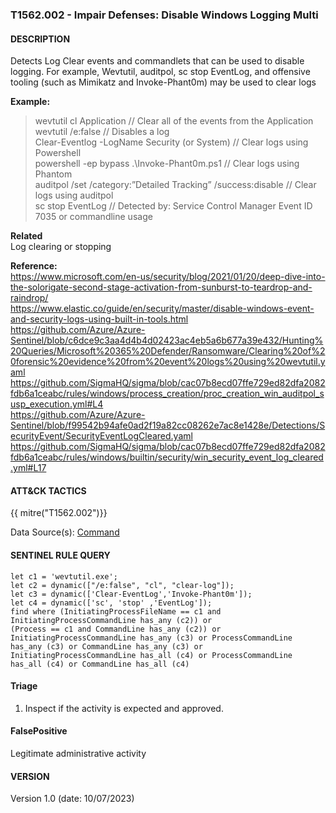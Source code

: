 ### T1562.002 - Impair Defenses: Disable Windows Logging Multi
  


####  DESCRIPTION  
Detects Log Clear events and commandlets that can be used to disable logging. For example, Wevtutil, auditpol, sc stop EventLog, and offensive tooling (such as Mimikatz and Invoke-Phant0m) may be used to clear logs    

**Example:**  
> wevtutil cl Application  // Clear all of the events from the Application  
> wevtutil /e:false	// Disables a log    
> Clear-Eventlog -LogName Security (or System) // Clear logs using Powershell  
> powershell -ep bypass .\Invoke-Phant0m.ps1 // Clear logs using Phantom  
> auditpol /set /category:”Detailed Tracking” /success:disable // Clear logs using auditpol  
> sc stop EventLog // Detected by: Service Control Manager Event ID 7035 or commandline usage    



**Related**  
Log clearing or stopping        


**Reference:**  
https://www.microsoft.com/en-us/security/blog/2021/01/20/deep-dive-into-the-solorigate-second-stage-activation-from-sunburst-to-teardrop-and-raindrop/  
https://www.elastic.co/guide/en/security/master/disable-windows-event-and-security-logs-using-built-in-tools.html  
https://github.com/Azure/Azure-Sentinel/blob/c6dce9c3aa4d4b4d02423ac4eb5a6b677a39e432/Hunting%20Queries/Microsoft%20365%20Defender/Ransomware/Clearing%20of%20forensic%20evidence%20from%20event%20logs%20using%20wevtutil.yaml   
https://github.com/SigmaHQ/sigma/blob/cac07b8ecd07ffe729ed82dfa2082fdb6a1ceabc/rules/windows/process_creation/proc_creation_win_auditpol_susp_execution.yml#L4  
https://github.com/Azure/Azure-Sentinel/blob/f99542b94afe0ad2f19a82cc08262e7ac8e1428e/Detections/SecurityEvent/SecurityEventLogCleared.yaml    
https://github.com/SigmaHQ/sigma/blob/cac07b8ecd07ffe729ed82dfa2082fdb6a1ceabc/rules/windows/builtin/security/win_security_event_log_cleared.yml#L17     


####  ATT&CK TACTICS  
{{ mitre("T1562.002")}}    

Data Source(s): [Command](https://attack.mitre.org/datasources/DS0017)    


#### SENTINEL RULE QUERY   

~~~
let c1 = 'wevtutil.exe';  
let c2 = dynamic(["/e:false", "cl", "clear-log"]); 
let c3 = dynamic(['Clear-EventLog','Invoke-Phant0m']);
let c4 = dynamic(['sc', 'stop' ,'EventLog']);
find where (InitiatingProcessFileName == c1 and InitiatingProcessCommandLine has_any (c2)) or 
(Process == c1 and CommandLine has_any (c2)) or 
InitiatingProcessCommandLine has_any (c3) or ProcessCommandLine has_any (c3) or CommandLine has_any (c3) or
InitiatingProcessCommandLine has_all (c4) or ProcessCommandLine has_all (c4) or CommandLine has_all (c4)
~~~


#### Triage  

1. Inspect if the activity is expected and approved.  


#### FalsePositive  

Legitimate administrative activity   

#### VERSION  
Version 1.0 (date: 10/07/2023)  
